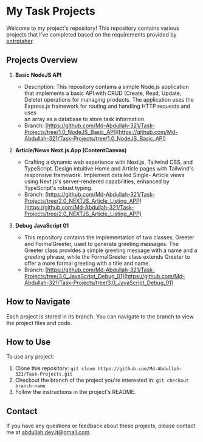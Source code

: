 # My Task Projects 

Welcome to my project's repository! This repository contains various projects that I've completed based on the requirements provided by [entrptaher](https://github.com/entrptaher).

## Projects Overview

1. **Basic NodeJS API**
   - Description: This repository contains a simple Node.js application that implements a basic API with CRUD (Create, Read, Update, Delete) operations for managing products. The application uses the Express.js framework for routing and handling HTTP requests and uses   
     an array as a database to store task information.
   - Branch: [https://github.com/Md-Abdullah-321/Task-Projects/tree/1.0_NodeJS_Basic_API](https://github.com/Md-Abdullah-321/Task-Projects/tree/1.0_NodeJS_Basic_API)

2. **Article/News Next.js App (ContentCanvas)**
   - Crafting a dynamic web experience with Next.js, Tailwind CSS, and TypeScript. Design intuitive Home and Article pages with Tailwind's responsive framework. Implement detailed Single- Article views using Next.js's server-rendered capabilities, enhanced by TypeScript's robust typing.
   - Branch: [https://github.com/Md-Abdullah-321/Task-Projects/tree/2.0_NEXTJS_Article_Listing_APP](https://github.com/Md-Abdullah-321/Task-Projects/tree/2.0_NEXTJS_Article_Listing_APP)

3. **Debug JavaScript 01**
   - This repository contains the implementation of two classes, Greeter and FormalGreeter, used to generate greeting messages. The Greeter class provides a simple greeting message with a name and a greeting phrase, while the FormalGreeter class extends Greeter to offer a more formal greeting with a title and name.
   - Branch: [https://github.com/Md-Abdullah-321/Task-Projects/tree/3.0_JavaScript_Debug_01](https://github.com/Md-Abdullah-321/Task-Projects/tree/3.0_JavaScript_Debug_01)


## How to Navigate
Each project is stored in its branch. You can navigate to the branch to view the project files and code.

## How to Use

To use any project:
1. Clone this repository: `git clone https://github.com/Md-Abdullah-321/Task-Projects.git`
2. Checkout the branch of the project you're interested in: `git checkout branch-name`
3. Follow the instructions in the project's README.

## Contact

If you have any questions or feedback about these projects, please contact me at [abdullah.dev.it@gmail.com](mailto:abdullah.dev.it@gmail.com).
